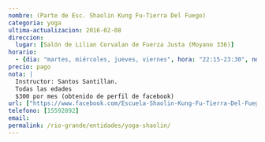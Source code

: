 ```yaml
---
nombre: (Parte de Esc. Shaolin Kung Fu-Tierra Del Fuego)
categoria: yoga
ultima-actualizacion: 2016-02-08
direccion: 
  lugar: [Salón de Lilian Corvalan de Fuerza Justa (Moyano 336)]
horario: 
  - {dia: "martes, miércoles, jueves, viernes", hora: "22:15-23:30", nota: "" }
precio: pago
nota: | 
  Instructor: Santos Santillan.
  Todas las edades
  $300 por mes (obtenido de perfil de facebook)
url: ["https://www.facebook.com/Escuela-Shaolin-Kung-Fu-Tierra-Del-Fuego-320853778100693/"]
telefono: [15592892]
email: 
permalink: /rio-grande/entidades/yoga-shaolin/
---
```

